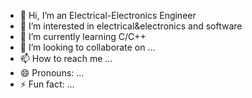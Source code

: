 - 👋 Hi, I’m an Electrical-Electronics Engineer
- 👀 I’m interested in electrical&electronics and software
- 🌱 I’m currently learning C/C++
- 💞️ I’m looking to collaborate on ...
- 📫 How to reach me ...
- 😄 Pronouns: ...
- ⚡ Fun fact: ...

<!---
mustafaokEEE/mustafaokEEE is a ✨ special ✨ repository because its `README.md` (this file) appears on your GitHub profile.
You can click the Preview link to take a look at your changes.
--->
